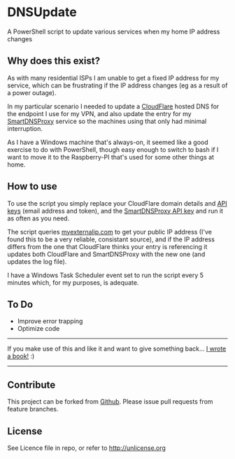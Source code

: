 # DNSUpdate

A PowerShell script to update various services when my home IP address changes

Why does this exist?
--------------------
As with many residential ISPs I am unable to get a fixed IP address for my service, which can be frustrating if the IP address changes (eg as a result of a power outage). 

In my particular scenario I needed to update a [CloudFlare](https://cloudflare.com) hosted DNS for the endpoint I use for my VPN, and also update the entry for my [SmartDNSProxy](https://SmartDNSProxy.com) service so the machines using that only had minimal interruption.

As I have a Windows machine that's always-on, it seemed like a good exercise to do with PowerShell, though easy enough to switch to bash if I want to move it to the Raspberry-PI that's used for some other things at home.

How to use
----------

To use the script you simply replace your CloudFlare domain details and [API keys](https://api.cloudflare.com/) (email address and token), and the [SmartDNSProxy API key](https://www.smartdnsproxy.com/Developers) and run it as often as you need.

The script queries [myexternalip.com](http://myexternalip.com) to get your public IP address (I've found this to be a very reliable, consistant source), and if the IP address differs from the one that CloudFlare thinks your entry is referencing it updates both CloudFlare and SmartDNSProxy with the new one (and updates the log file).

I have a Windows Task Scheduler event set to run the script every 5 minutes which, for my purposes, is adequate.


To Do
----------
* Improve error trapping
* Optimize code

----------
If you make use of this and like it and want to give something back... [I wrote a book!](http://author.obm.one) :)

----------

Contribute
----------
This project can be forked from
[Github](https://github.com/Offbeatmammal/DNSupdate). Please issue pull
requests from feature branches.

License
-------
See Licence file in repo, or refer to http://unlicense.org
